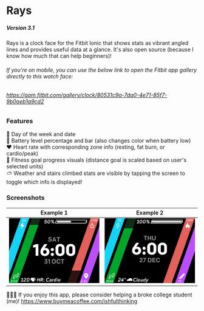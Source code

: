 # Rays
##### Version 3.1
Rays is a clock face for the Fitbit Ionic that shows stats as vibrant angled lines and provides useful data at a glance.
It's also open source (because I know how much that can help beginners)!

###### If you're on mobile, you can use the below link to open the Fitbit app gallery directly to this watch face:
###### https://gam.fitbit.com/gallery/clock/80531c9a-7da0-4e71-85f7-9b0aeb1a9cd2

### Features
📅 Day of the week and date  
🔋 Battery level percentage and bar (also changes color when battery low)  
❤ Heart rate with corresponding zone info (resting, fat burn, or cardio/peak)  
🥇 Fitness goal progress visuals (distance goal is scaled based on user's selected units)  
⛅ Weather and stairs climbed stats are visible by tapping the screen to toggle which info is displayed!  

### Screenshots
| Example 1 | Example 2 |
| --------- | --------- |
| ![Keep it up!](https://github.com/ishfulthinking/fitbit-rays/blob/master/Rays-screenshots/Rays-screenshot1.png) | ![You did it!](https://github.com/ishfulthinking/fitbit-rays/blob/master/Rays-screenshots/Rays-screenshot2.png) |

🙋🏽‍♂️ If you enjoy this app, please consider helping a broke college student (me)! https://www.buymeacoffee.com/ishfulthinking